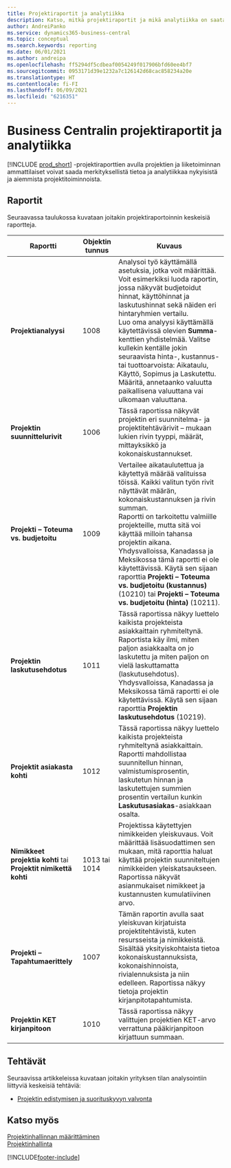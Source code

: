 ```yaml
---
title: Projektiraportit ja analytiikka
description: Katso, mitkä projektiraportit ja mikä analytiikka on saatavilla Business Centralin vakioversiossa, jotta voit seurata liiketoimintaasi.
author: AndreiPanko
ms.service: dynamics365-business-central
ms.topic: conceptual
ms.search.keywords: reporting
ms.date: 06/01/2021
ms.author: andreipa
ms.openlocfilehash: ff5294df5cdbeaf0054249f017906bfd60ee4bf7
ms.sourcegitcommit: 0953171d39e1232a7c126142d68cac858234a20e
ms.translationtype: HT
ms.contentlocale: fi-FI
ms.lasthandoff: 06/09/2021
ms.locfileid: "6216351"
---
```

# <a name="project-reports-and-analytics-in-business-central"></a>Business Centralin projektiraportit ja analytiikka

[!INCLUDE [prod_short](includes/prod_short.md)] -projektiraporttien avulla projektien ja liiketoiminnan ammattilaiset voivat saada merkityksellistä tietoa ja analytiikkaa nykyisistä ja aiemmista projektitoiminnoista.  

## <a name="reports"></a>Raportit

Seuraavassa taulukossa kuvataan joitakin projektiraportoinnin keskeisiä raportteja.

|Raportti |Objektin tunnus|Kuvaus  |
|---------|---------|---------|
|**Projektianalyysi**|1008|Analysoi työ käyttämällä asetuksia, jotka voit määrittää. Voit esimerkiksi luoda raportin, jossa näkyvät budjetoidut hinnat, käyttöhinnat ja laskutushinnat sekä näiden eri hintaryhmien vertailu.<br>Luo oma analyysi käyttämällä käytettävissä olevien **Summa**-kenttien yhdistelmää. Valitse kullekin kentälle jokin seuraavista hinta-, kustannus- tai tuottoarvoista: Aikataulu, Käyttö, Sopimus ja Laskutettu. <br>Määritä, annetaanko valuutta paikallisena valuuttana vai ulkomaan valuuttana. |
|**Projektin suunnittelurivit**|1006|Tässä raportissa näkyvät projektin eri suunnitelma- ja projektitehtävärivit – mukaan lukien rivin tyyppi, määrät, mittayksikkö ja kokonaiskustannukset.|
|**Projekti – Toteuma vs. budjetoitu**|1009|Vertailee aikataulutettua ja käytettyä määrää valituissa töissä. Kaikki valitun työn rivit näyttävät määrän, kokonaiskustannuksen ja rivin summan. <br>Raportti on tarkoitettu valmiille projekteille, mutta sitä voi käyttää milloin tahansa projektin aikana.<br>Yhdysvalloissa, Kanadassa ja Meksikossa tämä raportti ei ole käytettävissä. Käytä sen sijaan raporttia **Projekti – Toteuma vs. budjetoitu (kustannus)** (10210) tai **Projekti – Toteuma vs. budjetoitu (hinta)** (10211).|
|**Projektin laskutusehdotus**|1011|Tässä raportissa näkyy luettelo kaikista projekteista asiakkaittain ryhmiteltynä. Raportista käy ilmi, miten paljon asiakkaalta on jo laskutettu ja miten paljon on vielä laskuttamatta (laskutusehdotus). <br>Yhdysvalloissa, Kanadassa ja Meksikossa tämä raportti ei ole käytettävissä. Käytä sen sijaan raporttia **Projektin laskutusehdotus** (10219).|
|**Projektit asiakasta kohti**|1012|Tässä raportissa näkyy luettelo kaikista projekteista ryhmiteltynä asiakkaittain. Raportti mahdollistaa suunnitellun hinnan, valmistumisprosentin, laskutetun hinnan ja laskutettujen summien prosentin vertailun kunkin **Laskutusasiakas**-asiakkaan osalta.|
|**Nimikkeet projektia kohti** tai **Projektit nimikettä kohti**|1013 tai 1014|Projektissa käytettyjen nimikkeiden yleiskuvaus. Voit määrittää lisäsuodattimen sen mukaan, mitä raporttia haluat käyttää projektin suunniteltujen nimikkeiden yleiskatsaukseen. Raportissa näkyvät asianmukaiset nimikkeet ja kustannusten kumulatiivinen arvo.|
|**Projekti – Tapahtumaerittely**|1007|Tämän raportin avulla saat yleiskuvan kirjatuista projektitehtävistä, kuten resursseista ja nimikkeistä. Sisältää yksityiskohtaista tietoa kokonaiskustannuksista, kokonaishinnoista, rivialennuksista ja niin edelleen. Raportissa näkyy tietoja projektin kirjanpitotapahtumista.|
|**Projektin KET kirjanpitoon**|1010|Tässä raportissa näkyy valittujen projektien KET-arvo verrattuna pääkirjanpitoon kirjattuun summaan.|




## <a name="tasks"></a>Tehtävät

Seuraavissa artikkeleissa kuvataan joitakin yrityksen tilan analysointiin liittyviä keskeisiä tehtäviä:

* [Projektin edistymisen ja suorituskyvyn valvonta](projects-how-monitor-progress-performance.md)  


## <a name="see-also"></a>Katso myös

[Projektinhallinnan määrittäminen](projects-setup-projects.md)  
[Projektinhallinta](projects-manage-projects.md)  

[!INCLUDE[footer-include](includes/footer-banner.md)]
